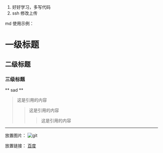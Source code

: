 1. 好好学习，多写代码
2. ssh 修改上传

md 使用示例：

# 一级标题

## 二级标题

### 三级标题

** sad **

> 这是引用的内容
>
> > 这是引用的内容
> >
> > > 这是引用的内容

---

放置图片：
![git](https://s1.ax1x.com/2020/07/31/aMrlVJ.md.jpg)

放置链接：
[百度](http://baidu.com)

